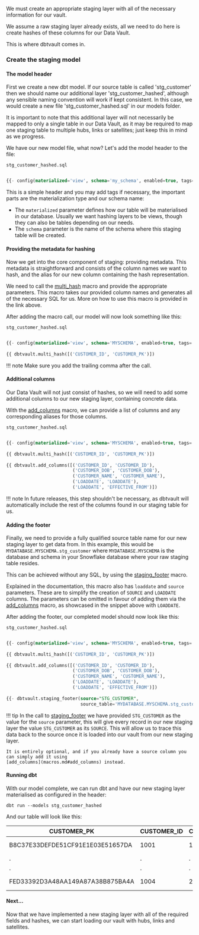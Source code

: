 We must create an appropriate staging layer with all of the necessary information for our vault. 

We assume a raw staging layer already exists, all we need to do here is create hashes of these columns 
for our Data Vault.

This is where dbtvault comes in.

### Create the staging model

#### The model header

First we create a new dbt model. If our source table is called 'stg_customer' 
then we should name our additional layer 'stg_customer_hashed', although any sensible naming convention will work if 
kept consistent. In this case, we would create a new file 'stg_customer_hashed.sql' in our models folder.

It is important to note that this additional layer will not necessarily be mapped to only a single table 
in our Data Vault, as it may be required to map one staging table to multiple hubs, links or satellites; just keep this
in mind as we progress.

We have our new model file, what now? Let's add the model header to the file:

```stg_customer_hashed.sql```
```sql

{{- config(materialized='view', schema='my_schema', enabled=true, tags='staging') -}}

```

This is a simple header and you may add tags if necessary, the important parts are the materialization type and 
our schema name:

- The ```materialized``` parameter defines how our table will be materialised in our database. 
Usually we want hashing layers to be views, though they can also be tables depending on our needs.
- The ```schema``` parameter is the name of the schema where this staging table will be created.

#### Providing the metadata for hashing

Now we get into the core component of staging: providing metadata. 
This metadata is straightforward and consists of the column names we want to hash, and the alias for our new 
column containing the hash representation.

We need to call the [multi_hash](macros.md#multi_hash) macro and provide the appropriate parameters. This macro takes
our provided column names and generates all of the necessary SQL for us. More on how to use this macro is 
provided in the link above.

After adding the macro call, our model will now look something like this:

```stg_customer_hashed.sql```
```sql

{{- config(materialized='view', schema='MYSCHEMA', enabled=true, tags='staging') -}} 
                                                                                     
{{ dbtvault.multi_hash([('CUSTOMER_ID', 'CUSTOMER_PK')])                        -}},

```

!!! note
    Make sure you add the trailing comma after the call.
    
#### Additional columns

Our Data Vault will not just consist of hashes, so we will need to add some additional columns to our new staging layer, 
containing concrete data.

With the [add_columns](macros.md#add_columns) macro, we can provide a list of columns and any corresponding aliases for 
those columns.


```stg_customer_hashed.sql```
```sql

{{- config(materialized='view', schema='MYSCHEMA', enabled=true, tags='staging') -}} 
                                                                                     
{{ dbtvault.multi_hash([('CUSTOMER_ID', 'CUSTOMER_PK')])                        -}},
                                                                                     
{{ dbtvault.add_columns([('CUSTOMER_ID', 'CUSTOMER_ID'),                             
                         ('CUSTOMER_DOB', 'CUSTOMER_DOB'),                           
                         ('CUSTOMER_NAME', 'CUSTOMER_NAME'),                         
                         ('LOADDATE', 'LOADDATE'),                       
                         ('LOADDATE', 'EFFECTIVE_FROM')])                         }} 

```

!!! note 
    In future releases, this step shouldn't be necessary, as dbtvault will automatically include
    the rest of the columns found in our staging table for us. 
    
#### Adding the footer

Finally, we need to provide a fully qualified source table name for our new staging layer to get data from.
In this example, this would be ```MYDATABASE.MYSCHEMA.stg_customer``` where ```MYDATABASE.MYSCHEMA``` is the 
database and schema in your Snowflake database where your raw staging table resides. 

This can be achieved without any SQL, by using the [staging_footer](macros.md#staging_footer) macro.

Explained in the documentation, this macro also has ```loaddate``` and ```source``` parameters. These are to simplify
the creation of ```SOURCE``` and ```LOADDATE``` columns. The parameters can be omitted in favour of adding them via the 
[add_columns](macros.md#add_columns) macro, as showcased in the snippet above with ```LOADDATE```.

After adding the footer, our completed model should now look like this:


```stg_customer_hashed.sql```
```sql

{{- config(materialized='view', schema='MYSCHEMA', enabled=true, tags='staging')    -}}
                                                                                    
{{ dbtvault.multi_hash([('CUSTOMER_ID', 'CUSTOMER_PK')])                           -}},
                                                                                    
{{ dbtvault.add_columns([('CUSTOMER_ID', 'CUSTOMER_ID'),                            
                         ('CUSTOMER_DOB', 'CUSTOMER_DOB'),                          
                         ('CUSTOMER_NAME', 'CUSTOMER_NAME'),                        
                         ('LOADDATE', 'LOADDATE'),                                  
                         ('LOADDATE', 'EFFECTIVE_FROM')])                            }}
                                                                                    
{{- dbtvault.staging_footer(source="STG_CUSTOMER",
                            source_table='MYDATABASE.MYSCHEMA.stg_customer_hashed')  }} 

``` 

!!! tip
    In the call to [staging_footer](macros.md#staging_footer) we have provided ```STG_CUSTOMER``` as the value for the 
    ```source``` parameter, this will give every record in our new staging layer the value 
    ```STG_CUSTOMER``` as its ```SOURCE```. 
    This will allow us to trace this data back to the source once it is loaded into our vault from our new staging layer. 
    
    It is entirely optional, and if you already have a source column you can simply add it using 
    [add_columns](macros.md#add_columns) instead.

#### Running dbt

With our model complete, we can run dbt and have our new staging layer materialised as configured in the header:

```dbt run --models stg_customer_hashed```

And our table will look like this:

| CUSTOMER_PK                      | CUSTOMER_ID  | CUSTOMER_DOB  | CUSTOMER_NAME  | LOADDATE   | EFFECTIVE_FROM | SOURCE       |
| -------------------------------- | ------------ | ------------- | -------------- | ---------- | -------------- | ------------ |
| B8C37E33DEFDE51CF91E1E03E51657DA | 1001         | 1997-04-24    | Alice          | 1993-01-01 | 1993-01-01     | STG_CUSTOMER |
|               .                  | .            | .             | .              | .          | .              | .            |
|               .                  | .            | .             | .              | .          | .              | .            |
| FED33392D3A48AA149A87A38B875BA4A | 1004         | 2018-04-13    | Dom            | 1993-01-01 | 1993-01-01     | STG_CUSTOMER |


#### Next...

Now that we have implemented a new staging layer with all of the required fields and hashes, we can start loading our vault
with hubs, links and satellites.